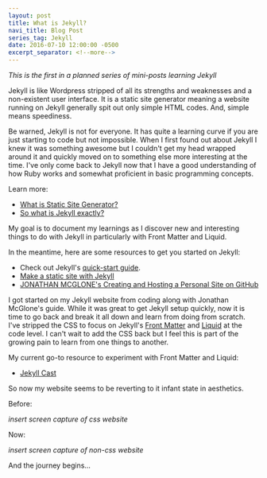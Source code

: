 ```yaml
---
layout: post
title: What is Jekyll?
navi_title: Blog Post
series_tag: Jekyll
date: 2016-07-10 12:00:00 -0500
excerpt_separator: <!--more-->
---
```


*This is the first in a planned series of mini-posts learning Jekyll*

Jekyll is like Wordpress stripped of all its strengths and weaknesses and a non-existent user interface.  It is a static site generator meaning a website running on Jekyll generally spit out only simple HTML codes.  And, simple means speediness.<!--more-->

Be warned, Jekyll is not for everyone.  It has quite a learning curve if you are just starting to code but not impossible.  When I first found out about Jekyll I knew it was something awesome but I couldn't get my head wrapped around it and quickly moved on to something else more interesting at the time.  I've only come back to Jekyll now that I have a good understanding of how Ruby works and somewhat proficient in basic programming concepts.

Learn more:

+ [What is Static Site Generator?](https://davidwalsh.name/introduction-static-site-generators)
+ [So what is Jekyll exactly?](https://jekyllrb.com/docs/home/)

My goal is to document my learnings as I discover new and interesting things to do with Jekyll in particularly with Front Matter and Liquid.

In the meantime, here are some resources to get you started on Jekyll:

+ Check out Jekyll's [quick-start guide](https://jekyllrb.com/docs/quickstart/).
+ [Make a static site with Jekyll](https://www.taniarascia.com/make-a-static-website-with-jekyll/)
+ [JONATHAN MCGLONE's Creating and Hosting a Personal Site on GitHub](http://jmcglone.com/guides/github-pages/)

I got started on my Jekyll website from coding along with Jonathan McGlone's guide.  While it was great to get Jekyll setup quickly, now it is time to go back and break it all down and learn from doing from scratch.  I've stripped the CSS to focus on Jekyll's [Front Matter](https://jekyllrb.com/docs/frontmatter/) and [Liquid](https://shopify.github.io/liquid/) at the code level.  I can't wait to add the CSS back but I feel this is part of the growing pain to learn from one things to another.

My current go-to resource to experiment with Front Matter and Liquid:

+ [Jekyll Cast](http://jekyll.tips/)

So now my website seems to be reverting to it infant state in aesthetics.

Before:

*insert screen capture of css website*

Now:

*insert screen capture of non-css website*

And the journey begins...
